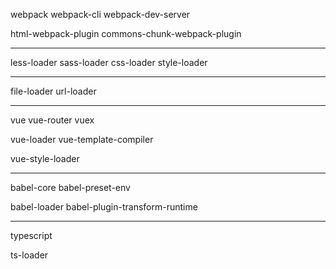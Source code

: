 
webpack
webpack-cli
webpack-dev-server

html-webpack-plugin
commons-chunk-webpack-plugin

---

less-loader
sass-loader
css-loader
style-loader

---

file-loader
url-loader

---

vue
vue-router
vuex

vue-loader
vue-template-compiler

vue-style-loader


---

babel-core
babel-preset-env

babel-loader
babel-plugin-transform-runtime

---

typescript

ts-loader
